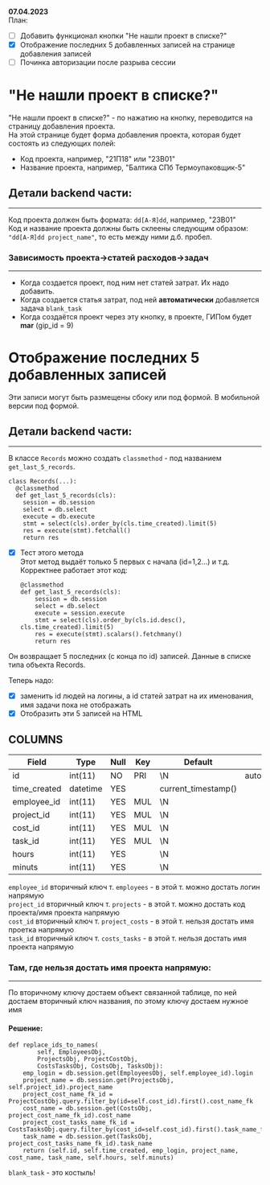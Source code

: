 **07.04.2023**  
План:  
- [ ] Добавить функционал кнопки "Не нашли проект в списке?"   
- [x] Отображение последних 5 добавленных записей на странице добавления записей
- [ ] Починка авторизации после разрыва сессии
# "Не нашли проект в списке?"   

  "Не нашли проект в списке?" - по нажатию на кнопку, переводится на страницу добавления проекта.  
  На этой странице будет форма добавления проекта, которая будет состоять из следующих полей:  
- Код проекта, например, "21П18" или "23В01"  
- Название проекта, например, "Балтика СПб Термоупаковщик-5"

## Детали backend части:
--- 
Код проекта должен быть формата: `dd[А-Я]dd`, например, "23В01"  
Код и название проекта должны быть склеены следующим образом:  
`"dd[А-Я]dd project_name"`, то есть между ними д.б. пробел.  
### Зависимость проекта->статей расходов->задач
---
- Когда создается проект, под ним нет статей затрат. Их надо добавить. 
- Когда создается статья затрат, под ней **автоматически** добавляется задача `blank_task`  
- Когда создаётся проект через эту кнопку, в проекте, ГИПом будет **mar** (gip_id = 9)

# Отображение последних 5 добавленных записей  
Эти записи могут быть размещены сбоку или под формой. В мобильной версии под формой.
## Детали backend части:
---
В классе `Records` можно создать `classmethod` - под названием `get_last_5_records`.  

    class Records(...):  
      @classmethod  
      def get_last_5_records(cls):
        session = db.session
        select = db.select
        execute = db.execute
        stmt = select(cls).order_by(cls.time_created).limit(5)
        res = execute(stmt).fetchall()
        return res

- [x] Тест этого метода  
Этот метод выдаёт только 5 первых с начала (id=1,2...) и т.д.   
Корректнее работает этот код:  

      @classmethod  
      def get_last_5_records(cls):
          session = db.session
          select = db.select
          execute = session.execute
          stmt = select(cls).order_by(cls.id.desc(), cls.time_created).limit(5)
          res = execute(stmt).scalars().fetchmany()
          return res
Он возвращает 5 последних (с конца по id) записей. Данные в списке типа объекта Records.

Теперь надо:  
- [x] заменить id людей на логины, а id статей затрат на их именования, имя задачи пока не отображать  
- [x] Отобразить эти 5 записей на HTML

COLUMNS
---
| Field | Type | Null | Key | Default | Extra | 
| --- | --- | --- | --- | --- | --- | 
| id | int(11) | NO | PRI | \N | auto_increment | 
| time_created | datetime | YES |  | current_timestamp() |  | 
| employee_id | int(11) | YES | MUL | \N |  | 
| project_id | int(11) | YES | MUL | \N |  | 
| cost_id | int(11) | YES | MUL | \N |  | 
| task_id | int(11) | YES | MUL | \N |  | 
| hours | int(11) | YES |  | \N |  | 
| minuts | int(11) | YES |  | \N |  | 

`employee_id` вторичный ключ т. `employees`  - в этой т. можно достать логин напрямую  
`project_id` вторичный ключ т. `projects`  - в этой т. можно достать код проекта/имя проекта напрямую    
`cost_id` вторичный ключ т. `project_costs` - в этой т. нельзя достать имя проетка напрямую    
`task_id` вторичный ключ т. `costs_tasks` -  в этой т. нельзя достать имя проекта напрямую  
### Там, где нельзя достать имя проекта напрямую:
---
По вторичному ключу достаем объект связанной таблице, по ней достаем вторичный ключ названия, по этому ключу достаем нужное имя
#### **Решение:**  
    def replace_ids_to_names(
            self, EmployeesObj,
            ProjectsObj, ProjectCostObj, 
            CostsTasksObj, CostsObj, TasksObj):
        emp_login = db.session.get(EmployeesObj, self.employee_id).login
        project_name = db.session.get(ProjectsObj, self.project_id).project_name
        project_cost_name_fk_id = ProjectCostObj.query.filter_by(id=self.cost_id).first().cost_name_fk
        cost_name = db.session.get(CostsObj, project_cost_name_fk_id).cost_name
        project_cost_tasks_name_fk_id = CostsTasksObj.query.filter_by(cost_id=self.cost_id).first().task_name_fk
        task_name = db.session.get(TasksObj, project_cost_tasks_name_fk_id).task_name
        return (self.id, self.time_created, emp_login, project_name, cost_name, task_name, self.hours, self.minuts)

`blank_task` - это костыль!



